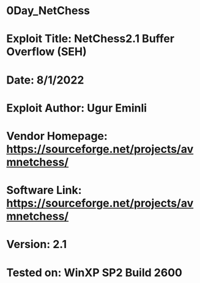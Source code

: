 # 0Day_NetChess
# Exploit Title: NetChess2.1 Buffer Overflow (SEH)
# Date: 8/1/2022
# Exploit Author: Ugur Eminli
# Vendor Homepage: https://sourceforge.net/projects/avmnetchess/
# Software Link: https://sourceforge.net/projects/avmnetchess/
# Version: 2.1
# Tested on: WinXP SP2 Build 2600
